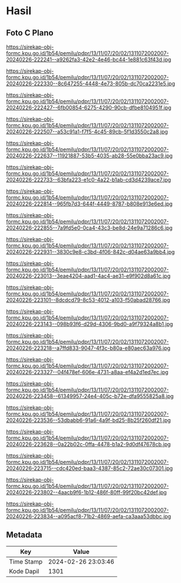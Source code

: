 # Hasil

## Foto C Plano

https://sirekap-obj-formc.kpu.go.id/1b54/pemilu/pdpr/13/11/07/20/02/1311072002007-20240226-222241--a9262fa3-42e2-4e46-bc44-1e881c63f43d.jpg

https://sirekap-obj-formc.kpu.go.id/1b54/pemilu/pdpr/13/11/07/20/02/1311072002007-20240226-222330--8c647255-4448-4e73-805b-dc70ca2231e5.jpg

https://sirekap-obj-formc.kpu.go.id/1b54/pemilu/pdpr/13/11/07/20/02/1311072002007-20240226-222427--6fb00854-6275-4290-90cb-dfbe8104951f.jpg

https://sirekap-obj-formc.kpu.go.id/1b54/pemilu/pdpr/13/11/07/20/02/1311072002007-20240226-222507--a53c91a1-f7f5-4c45-89cb-5f1d3550c2a8.jpg

https://sirekap-obj-formc.kpu.go.id/1b54/pemilu/pdpr/13/11/07/20/02/1311072002007-20240226-222637--11921887-53b5-4035-ab28-55e0bba23ac9.jpg

https://sirekap-obj-formc.kpu.go.id/1b54/pemilu/pdpr/13/11/07/20/02/1311072002007-20240226-222733--63bfa223-e1c0-4a22-b1ab-cd3d4239ace7.jpg

https://sirekap-obj-formc.kpu.go.id/1b54/pemilu/pdpr/13/11/07/20/02/1311072002007-20240226-222814--965fb7d3-644f-4449-8787-b808e913e6ed.jpg

https://sirekap-obj-formc.kpu.go.id/1b54/pemilu/pdpr/13/11/07/20/02/1311072002007-20240226-222855--7a9fd5e0-0ca4-43c3-be8d-24e9a71286c6.jpg

https://sirekap-obj-formc.kpu.go.id/1b54/pemilu/pdpr/13/11/07/20/02/1311072002007-20240226-222931--3830c9e8-c3bd-4f06-842c-d04ae63a9bb4.jpg

https://sirekap-obj-formc.kpu.go.id/1b54/pemilu/pdpr/13/11/07/20/02/1311072002007-20240226-223013--3eae4204-aad1-4ac4-ae31-e9f902d8a61c.jpg

https://sirekap-obj-formc.kpu.go.id/1b54/pemilu/pdpr/13/11/07/20/02/1311072002007-20240226-223101--8dcdcd79-8c53-4012-a103-f50abad28766.jpg

https://sirekap-obj-formc.kpu.go.id/1b54/pemilu/pdpr/13/11/07/20/02/1311072002007-20240226-223143--098b93f6-d29d-4306-9bd0-a9f79324a8b1.jpg

https://sirekap-obj-formc.kpu.go.id/1b54/pemilu/pdpr/13/11/07/20/02/1311072002007-20240226-223218--a7ffd833-9047-4f3c-b80a-e80aec63a976.jpg

https://sirekap-obj-formc.kpu.go.id/1b54/pemilu/pdpr/13/11/07/20/02/1311072002007-20240226-223327--04f478ef-606e-4731-a8aa-ef4a2d1ed7ec.jpg

https://sirekap-obj-formc.kpu.go.id/1b54/pemilu/pdpr/13/11/07/20/02/1311072002007-20240226-223458--61349957-24e4-405c-b72e-dfa9555825a8.jpg

https://sirekap-obj-formc.kpu.go.id/1b54/pemilu/pdpr/13/11/07/20/02/1311072002007-20240226-223536--53dbabb6-91a6-4a9f-bd25-8b25f260df21.jpg

https://sirekap-obj-formc.kpu.go.id/1b54/pemilu/pdpr/13/11/07/20/02/1311072002007-20240226-223628--0a22b02c-0ffa-4478-b1a2-9d0df47678cb.jpg

https://sirekap-obj-formc.kpu.go.id/1b54/pemilu/pdpr/13/11/07/20/02/1311072002007-20240226-223715--cdc420ed-baa3-4387-85c2-72ae30c07301.jpg

https://sirekap-obj-formc.kpu.go.id/1b54/pemilu/pdpr/13/11/07/20/02/1311072002007-20240226-223802--4aacb9f6-1b12-486f-80ff-99f20bc42def.jpg

https://sirekap-obj-formc.kpu.go.id/1b54/pemilu/pdpr/13/11/07/20/02/1311072002007-20240226-223834--a095acf8-71b2-4869-aefa-ca3aaa53dbbc.jpg


## Metadata

| Key        | Value               |
| ---------- | ------------------- |
| Time Stamp | 2024-02-26 23:03:46 |
| Kode Dapil | 1301                |



